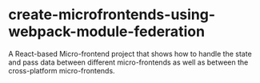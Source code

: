 # create-microfrontends-using-webpack-module-federation
A React-based Micro-frontend project that shows how to handle the state and pass data between different micro-frontends as well as between the cross-platform micro-frontends.
